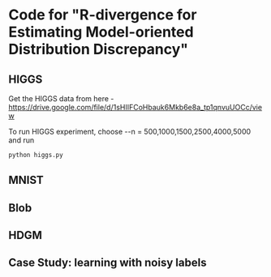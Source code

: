 # Code for "R-divergence for Estimating Model-oriented Distribution Discrepancy"

## HIGGS
Get the HIGGS data from here - https://drive.google.com/file/d/1sHIIFCoHbauk6Mkb6e8a_tp1qnvuUOCc/view

To run HIGGS experiment, choose --n = 500,1000,1500,2500,4000,5000 and run

```python
python higgs.py
```


## MNIST

## Blob

## HDGM

## Case Study: learning with noisy labels
